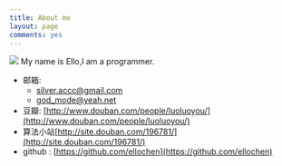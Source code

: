 ```yaml
---
title: About me
layout: page
comments: yes
---
```

  
![](http://img3.douban.com/icon/ul3433533-11.jpg)
                      My name is Ello,I am a programmer.
- 邮箱:
  + silver.accc@gmail.com
  + god_mode@yeah.net
- 豆瓣: [http://www.douban.com/people/luoluoyou/](http://www.douban.com/people/luoluoyou/)
- 算法小站[http://site.douban.com/196781/](http://site.douban.com/196781/)
- github : [https://github.com/ellochen](https://github.com/ellochen)      


